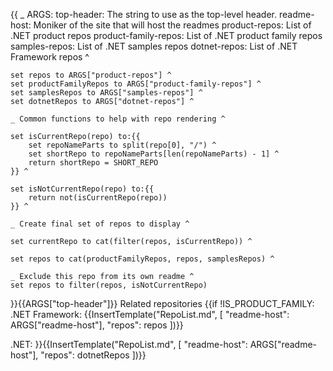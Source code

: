 {{
    _ ARGS:
      top-header: The string to use as the top-level header.
      readme-host: Moniker of the site that will host the readmes
      product-repos: List of .NET product repos
      product-family-repos: List of .NET product family repos
      samples-repos: List of .NET samples repos
      dotnet-repos: List of .NET Framework repos ^

    set repos to ARGS["product-repos"] ^
    set productFamilyRepos to ARGS["product-family-repos"] ^
    set samplesRepos to ARGS["samples-repos"] ^
    set dotnetRepos to ARGS["dotnet-repos"] ^

    _ Common functions to help with repo rendering ^

    set isCurrentRepo(repo) to:{{
        set repoNameParts to split(repo[0], "/") ^
        set shortRepo to repoNameParts[len(repoNameParts) - 1] ^
        return shortRepo = SHORT_REPO
    }} ^

    set isNotCurrentRepo(repo) to:{{
        return not(isCurrentRepo(repo))
    }} ^

    _ Create final set of repos to display ^

    set currentRepo to cat(filter(repos, isCurrentRepo)) ^

    set repos to cat(productFamilyRepos, repos, samplesRepos) ^

    _ Exclude this repo from its own readme ^
    set repos to filter(repos, isNotCurrentRepo)

}}{{ARGS["top-header"]}} Related repositories
{{if !IS_PRODUCT_FAMILY:
.NET Framework:
{{InsertTemplate("RepoList.md", [ "readme-host": ARGS["readme-host"], "repos": repos ])}}

.NET:
}}{{InsertTemplate("RepoList.md", [ "readme-host": ARGS["readme-host"], "repos": dotnetRepos ])}}
